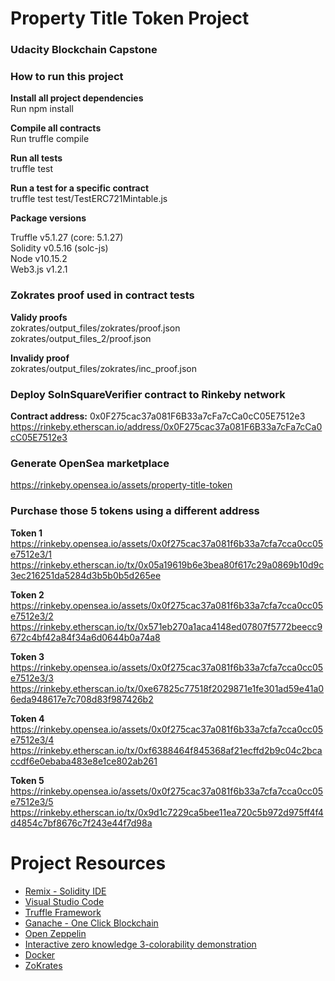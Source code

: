   
# Property Title Token Project
### Udacity Blockchain Capstone

### How to run this project  

**Install all project dependencies**  
Run npm install  

**Compile all contracts**  
Run truffle compile  

**Run all tests**  
truffle test  

**Run a test for a specific contract**  
truffle test test/TestERC721Mintable.js  

**Package versions**  

Truffle v5.1.27 (core: 5.1.27)  
Solidity v0.5.16 (solc-js)  
Node v10.15.2  
Web3.js v1.2.1  


### Zokrates proof used in contract tests 
**Validy proofs**   
zokrates/output_files/zokrates/proof.json   
zokrates/output_files_2/proof.json   

**Invalidy proof**  
zokrates/output_files/zokrates/inc_proof.json  

### Deploy SolnSquareVerifier contract to Rinkeby network
**Contract address:** 0x0F275cac37a081F6B33a7cFa7cCa0cC05E7512e3
https://rinkeby.etherscan.io/address/0x0F275cac37a081F6B33a7cFa7cCa0cC05E7512e3

### Generate OpenSea marketplace   
https://rinkeby.opensea.io/assets/property-title-token

### Purchase those 5 tokens using a different address

**Token 1**   
https://rinkeby.opensea.io/assets/0x0f275cac37a081f6b33a7cfa7cca0cc05e7512e3/1
https://rinkeby.etherscan.io/tx/0x05a19619b6e3bea80f617c29a0869b10d9c3ec216251da5284d3b5b0b5d265ee

  
**Token 2**  
https://rinkeby.opensea.io/assets/0x0f275cac37a081f6b33a7cfa7cca0cc05e7512e3/2
https://rinkeby.etherscan.io/tx/0x571eb270a1aca4148ed07807f5772beecc9672c4bf42a84f34a6d0644b0a74a8

  
  
**Token 3**  
https://rinkeby.opensea.io/assets/0x0f275cac37a081f6b33a7cfa7cca0cc05e7512e3/3
https://rinkeby.etherscan.io/tx/0xe67825c77518f2029871e1fe301ad59e41a06eda948617e7c708d83f987426b2

  
  
**Token 4**  
https://rinkeby.opensea.io/assets/0x0f275cac37a081f6b33a7cfa7cca0cc05e7512e3/4
https://rinkeby.etherscan.io/tx/0xf6388464f845368af21ecffd2b9c04c2bcaccdf6e0ebaba483e8e1ce802ab261

**Token 5**  
https://rinkeby.opensea.io/assets/0x0f275cac37a081f6b33a7cfa7cca0cc05e7512e3/5
https://rinkeby.etherscan.io/tx/0x9d1c7229ca5bee11ea720c5b972d975ff4f4d4854c7bf8676c7f243e44f7d98a



# Project Resources

* [Remix - Solidity IDE](https://remix.ethereum.org/)
* [Visual Studio Code](https://code.visualstudio.com/)
* [Truffle Framework](https://truffleframework.com/)
* [Ganache - One Click Blockchain](https://truffleframework.com/ganache)
* [Open Zeppelin ](https://openzeppelin.org/)
* [Interactive zero knowledge 3-colorability demonstration](http://web.mit.edu/~ezyang/Public/graph/svg.html)
* [Docker](https://docs.docker.com/install/)
* [ZoKrates](https://github.com/Zokrates/ZoKrates)


